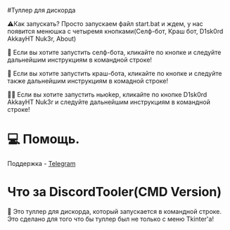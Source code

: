 #Туллер для дискорда

⚠️Как запускать? Просто запускаем файл start.bat и ждем, у нас появится менюшка с четыремя кнопками(Селф-бот, Краш бот, D1sk0rd AkkayHT Nuk3r, About)

🌃 Если вы хотите запустить селф-бота, кликайте по кнопке и следуйте дальнейшим инструкциям в командной строке!

🌆 Если вы хотите запустить краш-бота, кликайте по кнопке и следуйте также дальнейшим инструкциям в комадной строке!

:man_technologist: Если вы хотите запустить ньюkep, кликайте по кнопке D1sk0rd AkkayHT Nuk3r и следуйте дальнейшим инструкциям в командной строке!

# 💻 Помощь.
Поддержка - [Telegram](https://t.me/UcKAHDEP)

# Что за DiscordTooler(CMD Version)

:page_facing_up: Это туллер для дискорда, который запускается в командной строке. Это сделано для того что бы туллер был не только с меню Tkinter'а!
